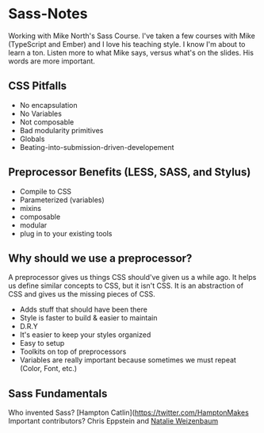 # Sass-Notes

Working with Mike North's Sass Course. I've taken a few courses with Mike (TypeScript and Ember) and I love his teaching style. I know I'm about to learn a ton. Listen more to what Mike says, versus what's on the slides. His words are more important.

CSS Pitfalls
-
- No encapsulation
- No Variables
- Not composable
- Bad modularity primitives
- Globals
- Beating-into-submission-driven-developement

Preprocessor Benefits (LESS, SASS, and Stylus)
-

- Compile to CSS
- Parameterized (variables)
- mixins
- composable
- modular
- plug in to your existing tools

Why should we use a preprocessor?
-
A preprocessor gives us things CSS should've given us a while ago. It helps us define similar concepts to CSS, but it isn't CSS. It is an abstraction of CSS and gives us the missing pieces of CSS.

- Adds stuff that should have been there
- Style is faster to build & easier to maintain
- D.R.Y
- It's easier to keep your styles organized
- Easy to setup
- Toolkits on top of preprocessors
- Variables are really important because sometimes we must repeat (Color, Font, etc.)

Sass Fundamentals
-
Who invented Sass? [Hampton Catlin](https://twitter.com/HamptonMakes
  Important contributors? Chris Eppstein and [Natalie Weizenbaum](https://twitter.com/nex3)
